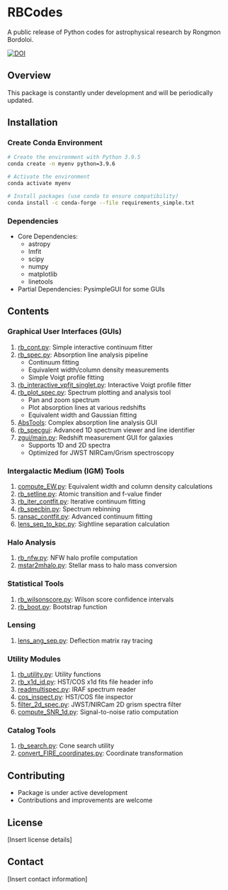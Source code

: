 # RBCodes

A public release of Python codes for astrophysical research by Rongmon Bordoloi. 

[![DOI](https://zenodo.org/badge/192408573.svg)](https://zenodo.org/badge/latestdoi/192408573)

## Overview
This package is constantly under development and will be periodically updated.

## Installation

### Create Conda Environment
```bash
# Create the environment with Python 3.9.5
conda create -n myenv python=3.9.6

# Activate the environment
conda activate myenv

# Install packages (use conda to ensure compatibility)
conda install -c conda-forge --file requirements_simple.txt
```

### Dependencies
- Core Dependencies: 
  - astropy
  - lmfit
  - scipy
  - numpy
  - matplotlib
  - linetools
- Partial Dependencies: PysimpleGUI for some GUIs

## Contents

### Graphical User Interfaces (GUIs)
1. [rb_cont.py](/docs/GUIs/rb_cont.md): Simple interactive continuum fitter
2. [rb_spec.py](/docs/GUIs/rb_spec.md): Absorption line analysis pipeline
   - Continuum fitting
   - Equivalent width/column density measurements
   - Simple Voigt profile fitting
3. [rb_interactive_vpfit_singlet.py](/docs/GUIs/rb_interactive_vpfit_singlet.md): Interactive Voigt profile fitter
4. [rb_plot_spec.py](/docs/GUIs/rb_plot_spec.md): Spectrum plotting and analysis tool
   - Pan and zoom spectrum
   - Plot absorption lines at various redshifts
   - Equivalent width and Gaussian fitting
5. [AbsTools](/GUIs/AbsTools/README.md): Complex absorption line analysis GUI
6. [rb_specgui](/docs/GUIs/rb_specgui.md): Advanced 1D spectrum viewer and line identifier
7. [zgui/main.py](/docs/GUIs/zgui.md): Redshift measurement GUI for galaxies
   - Supports 1D and 2D spectra
   - Optimized for JWST NIRCam/Grism spectroscopy

### Intergalactic Medium (IGM) Tools
1. [compute_EW.py](/docs/IGM/compute_EW.md): Equivalent width and column density calculations
2. [rb_setline.py](/docs/IGM/rb_setline.md): Atomic transition and f-value finder
3. [rb_iter_contfit.py](/docs/IGM/rb_iter_contfit.md): Iterative continuum fitting
4. [rb_specbin.py](/docs/IGM/rb_specbin.md): Spectrum rebinning
5. [ransac_contfit.py](/docs/IGM/ransac_contfit.md): Advanced continuum fitting
6. [lens_sep_to_kpc.py](/docs/IGM/lens_sep_to_kpc.md): Sightline separation calculation

### Halo Analysis
1. [rb_nfw.py](/docs/halo/rb_nfw.md): NFW halo profile computation
2. [mstar2mhalo.py](/docs/halo/mstar2mhalo.md): Stellar mass to halo mass conversion

### Statistical Tools
1. [rb_wilsonscore.py](/docs/rbstat/rb_wilsonscore.md): Wilson score confidence intervals
2. [rb_boot.py](/docs/rbstat/rb_boot.md): Bootstrap function

### Lensing
1. [lens_ang_sep.py](/docs/lensing/lens_ang_sep.md): Deflection matrix ray tracing

### Utility Modules
1. [rb_utility.py](/docs/utils/rb_utility.md): Utility functions
2. [rb_x1d_id.py](/docs/utils/rb_x1d_id.md): HST/COS x1d fits file header info
3. [readmultispec.py](/docs/utils/readmultispec.md): IRAF spectrum reader
4. [cos_inspect.py](/docs/utils/cos_inspect.md): HST/COS file inspector
5. [filter_2d_spec.py](/docs/utils/filter_2d_spec.md): JWST/NIRCam 2D grism spectra filter
6. [compute_SNR_1d.py](/docs/utils/compute_SNR_1d.md): Signal-to-noise ratio computation

### Catalog Tools
1. [rb_search.py](/docs/catalog/rb_search.md): Cone search utility
2. [convert_FIRE_coordinates.py](/docs/catalog/convert_FIRE_coordinates.md): Coordinate transformation

## Contributing
- Package is under active development
- Contributions and improvements are welcome

## License
[Insert license details]

## Contact
[Insert contact information]